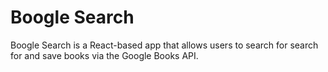 # Boogle Search

Boogle Search is a React-based app that allows users to search for search for and save books via the Google Books API.